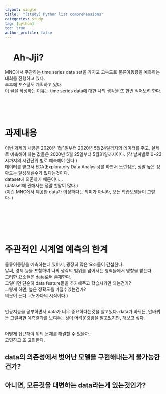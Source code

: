 ```yaml
---
layout: single
title:  "[study] Python list comprehensions"
categories: study
tag: [python]
toc: true
author_profile: false
---
```


# &nbsp;&nbsp;&nbsp;&nbsp;Ah-Jji?
<p>MNC에서 주관하는 time series data set을 가지고 고속도로 물류이동량을 예측하는 대회를 진행하고 있다.<br/>
추후에 포스팅도 계획하고 있다.<br/>
이 글을 작성하는 이유는 time series data에 대한 나의 생각을 또 한번 적어보려 한다.
</p>
<br/><br/><br/>


# 과제내용
<p>이번 과제의 내용은 2020년 1월1일부터 2020년 5월24일까지의 데이터를 주고, 실제로 예측해야 하는 값들은 2020년 5월 25일부터 5월31일까지이다.
(각 날짜별로 0~23시까지의 시간단위 별로 예측해야 한다.)<br/>
데이터를 받고서 EDA(Exploratory Data Analysis)를 하면서 느낀점은, 정말 높은 정확도는 달성해낼수가 없다는것이다.<br/>
dataset에 의존하기 때문이다...<br/>
(dataset에 관해서는 정말 할말이 많다.)<br/>
(이건 MNC에서 제공한 data가 이상하다는 의미가 아니라, 모든 학습모델들이 그렇다..)</p><br/><br/>

<br/><br/>

# 주관적인 시계열 예측의 한계
물류이동량을 예측하는데 있어서, 굉장히 많은 요소들이 간섭한다.<br/>
날씨, 경제 등을 포함하여 나의 생각의 범위를 넘어서는 영역들에서 영향을 받는다.<br/>
그러한 요소들은 data로써 존재한다.<br/>
그렇다면 단순히 data feature들을 추가해주고 학습시키면 되는건가?<br/>
그렇게 하면, 높은 정확도를 가질수있는건가?<br/>
의문이 든다...(노가다의 시작이다.)<br/>
<br/>

인공지능을 공부하면서 data가 너무 중요하다는것을 알고있다.
data가 바뀌든, 안바뀌든 그럴싸한 예측결과를 보여주는것이 어려운것임을 알고있지만, 해보고 싶다.<br/><br/>

어떻게 접근해야 위의 문제를 해결할 수 있을까..<br/>
고민하고 또 고민한다.<br/>


<h2>data의 의존성에서 벗어난 모델을 구현해내는게 불가능한건가?</h2>
<h2>아니면, 모든것을 대변하는 data라는게 있는것인가?</h2>







<br/>


